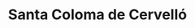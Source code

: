 ---
title: Santa Coloma de Cervelló
url: /santa-coloma-de-cervello/
latitude: 41.367
longitude: 2.015
---